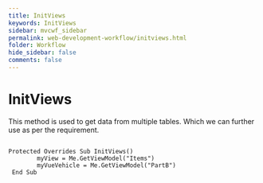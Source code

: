 ```yaml
---
title: InitViews
keywords: InitViews
sidebar: mvcwf_sidebar
permalink: web-development-workflow/initviews.html
folder: Workflow
hide_sidebar: false
comments: false
---
```



# 	InitViews

This method is used to get data from multiple tables. Which we can further use as per the requirement.

```

Protected Overrides Sub InitViews()
        myView = Me.GetViewModel("Items")
        myVueVehicle = Me.GetViewModel("PartB")
 End Sub
```

